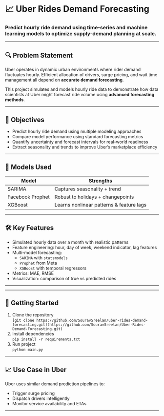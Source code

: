 
# 📈 Uber Rides Demand Forecasting

### Predict hourly ride demand using time-series and machine learning models to optimize supply-demand planning at scale.

---

## 🔍 Problem Statement

Uber operates in dynamic urban environments where rider demand fluctuates hourly. Efficient allocation of drivers, surge pricing, and wait time management all depend on **accurate demand forecasting**.

This project simulates and models hourly ride data to demonstrate how data scientists at Uber might forecast ride volume using **advanced forecasting methods**.

---

## 🎯 Objectives

- Predict hourly ride demand using multiple modeling approaches
- Compare model performance using standard forecasting metrics
- Quantify uncertainty and forecast intervals for real-world readiness
- Extract seasonality and trends to improve Uber’s marketplace efficiency

---

## 🧠 Models Used

| Model          | Strengths                              |
|----------------|-----------------------------------------|
| SARIMA         | Captures seasonality + trend            |
| Facebook Prophet | Robust to holidays + changepoints     |
| XGBoost        | Learns nonlinear patterns & feature lags |

---

## 🛠️ Key Features

- Simulated hourly data over a month with realistic patterns
- Feature engineering: hour, day of week, weekend indicator, lag features
- Multi-model forecasting:
  - `SARIMA` with `statsmodels`
  - `Prophet` from Meta
  - `XGBoost` with temporal regressors
- Metrics: MAE, RMSE
- Visualization: comparison of true vs predicted rides

---

---

## 🚀 Getting Started

1. Clone the repository  
   `[git clone https://github.com/SouravSreelan/uber-rides-demand-forecasting.git](https://github.com/SouravSreelan/Uber-Rides-Demand-Forecasting.git)`
2. Install dependencies  
   `pip install -r requirements.txt`
3. Run project  
   `python main.py`

---

## 📈 Use Case in Uber

Uber uses similar demand prediction pipelines to:
- Trigger surge pricing
- Dispatch drivers intelligently
- Monitor service availability and ETAs

---

